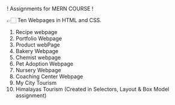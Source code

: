 ! Assignments for MERN COURSE !

👉🏻 Ten Webpages in HTML and CSS.
1.	 Recipe webpage
2.	 Portfolio Webpage
3.	 Product webPage
4.	 Bakery Webpage
5.	 Chemist webpage
6.	 Pet Adoption Webpage
7.	 Nursery Webpage
8.	 Coaching Center Webpage
9.	 My City Tourism 
10.	Himalayas Tourism (Created in Selectors, Layout & Box Model assignment)
